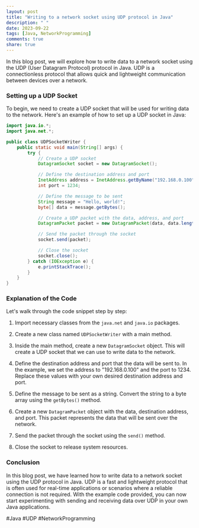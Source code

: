 ```yaml
---
layout: post
title: "Writing to a network socket using UDP protocol in Java"
description: " "
date: 2023-09-22
tags: [Java, NetworkProgramming]
comments: true
share: true
---
```


In this blog post, we will explore how to write data to a network socket using the UDP (User Datagram Protocol) protocol in Java. UDP is a connectionless protocol that allows quick and lightweight communication between devices over a network.

### Setting up a UDP Socket

To begin, we need to create a UDP socket that will be used for writing data to the network. Here's an example of how to set up a UDP socket in Java:

```java
import java.io.*;
import java.net.*;

public class UDPSocketWriter {
    public static void main(String[] args) {
        try {
            // Create a UDP socket
            DatagramSocket socket = new DatagramSocket();

            // Define the destination address and port
            InetAddress address = InetAddress.getByName("192.168.0.100");
            int port = 1234;

            // Define the message to be sent
            String message = "Hello, world!";
            byte[] data = message.getBytes();

            // Create a UDP packet with the data, address, and port
            DatagramPacket packet = new DatagramPacket(data, data.length, address, port);

            // Send the packet through the socket
            socket.send(packet);

            // Close the socket
            socket.close();
        } catch (IOException e) {
            e.printStackTrace();
        }
    }
}
```

### Explanation of the Code

Let's walk through the code snippet step by step:

1. Import necessary classes from the `java.net` and `java.io` packages.

2. Create a new class named `UDPSocketWriter` with a main method.

3. Inside the main method, create a new `DatagramSocket` object. This will create a UDP socket that we can use to write data to the network.

4. Define the destination address and port that the data will be sent to. In the example, we set the address to "192.168.0.100" and the port to 1234. Replace these values with your own desired destination address and port.

5. Define the message to be sent as a string. Convert the string to a byte array using the `getBytes()` method.

6. Create a new `DatagramPacket` object with the data, destination address, and port. This packet represents the data that will be sent over the network.

7. Send the packet through the socket using the `send()` method.

8. Close the socket to release system resources.

### Conclusion

In this blog post, we have learned how to write data to a network socket using the UDP protocol in Java. UDP is a fast and lightweight protocol that is often used for real-time applications or scenarios where a reliable connection is not required. With the example code provided, you can now start experimenting with sending and receiving data over UDP in your own Java applications.

#Java #UDP #NetworkProgramming